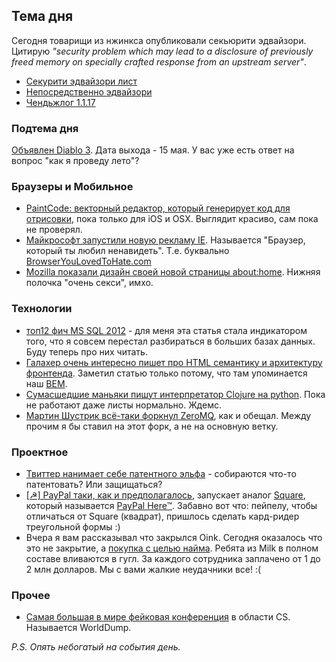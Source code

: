 ## Тема дня
Сегодня товарищи из нжинкса опубликовали секьюрити эдвайзори. Цитирую *"security problem which may 
lead to a disclosure of previously freed memory on specially 
crafted response from an upstream server"*.

* [Секурити эдвайзори лист](http://nginx.org/en/security_advisories.html 
)
* [Непосредственно эдвайзори](http://mailman.nginx.org/pipermail/nginx-announce/2012/000076.html)
* [Чендьжлог 1.1.17](http://mailman.nginx.org/pipermail/nginx-announce/2012/000074.html)

### Подтема дня
[Объявлен Diablo 3](http://us.battle.net/en/int?r=d3). Дата выхода - 15 мая. У вас уже есть ответ на вопрос "как я проведу лето"?

### Браузеры и Мобильное

* [PaintCode: векторный редактор, который генерирует код для отрисовки](http://www.paintcodeapp.com/), пока только для iOS и OSX. Выглядит красиво, сам пока не проверял.
* [Майкрософт запустили новую рекламу IE](http://browserfame.com/543/microsoft-makes-fun-of-internet-explorer-older-versions). Называется "Браузер, который ты любил ненавидеть". Т.е. буквально [BrowserYouLovedToHate.com](http://BrowserYouLovedToHate.com)
* [Mozilla показали дизайн своей новой страницы about:home](https://people.mozilla.com/~shorlander/files/aboutHome-prototype-i02/aboutHome-prototype-i02.html). Нижняя полочка "очень секси", имхо.

### Технологии

* [топ12 фич MS SQL 2012](http://mcpmag.com/articles/2012/03/14/top-12-features-of-sql-server-2012.aspx) - для меня эта статья стала индикатором того, что я совсем перестал разбираться в больших базах данных. Буду теперь про них читать.
* [Галахер очень интересно пишет про HTML семантику и архитектуру фронтенда](http://nicolasgallagher.com/about-html-semantics-front-end-architecture/). Заметил статью только потому, что там упоминается наш [BEM](http://bem.github.com/bem-method/pages/beginning/beginning.en.html).
* [Сумасшедшие маньяки пишут интерпретатор Clojure на python](https://github.com/halgari/clojure-py). Пока не работают даже листы нормально. Ждемс.
* [Мартин Шустрик всё-таки форкнул ZeroMQ](http://www.crossroads.io/), как и обещал. Между прочим я бы ставил на этот форк, а не на основную ветку.

### Проектное
* [Твиттер нанимает себе патентного эльфа](http://startupsip.com/2012/03/15/twitter-appears-to-be-getting-into-the-patent-race/) - собираются что-то патентовать? Или защищаться?
* [[☭] PayPal таки, как и предполагалось](http://bankomet.com.ua/2012/03/paypal-gotovitsya-zapustity-konkurenta-square/), запускает аналог [Square](https://squareup.com/), который называется [PayPal Here™](https://www.paypal.com/webapps/mpp/credit-card-reader). Забавно вот что: пейпелу, чтобы отличаться от Square (квадрат), пришлось сделать кард-ридер треугольной формы :)
* Вчера я вам рассказывал что закрылся Oink. Сегодня оказалось что это не закрытие, а [покупка с целью найма](http://techcrunch.com/2012/03/15/winning-a-bidding-war-with-facebook-google-picks-up-the-entire-milk-team/). Ребята из Milk в полном составе вливаются в гугл. За каждого сотрудника заплачено от 1 до 2 млн долларов. Мы с вами жалкие неудачники все! :(



### Прочее

* [Самая большая в мире фейковая конференция](https://sites.google.com/site/worlddump1/) в области CS. Называется WorldDump.

*P.S. Опять небогатый на события день.*